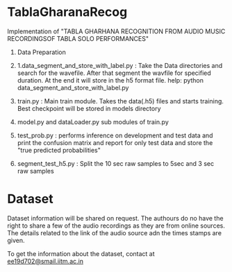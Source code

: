 # TablaGharanaRecog
Implementation of "TABLA GHARHANA RECOGNITION FROM AUDIO MUSIC RECORDINGSOF TABLA SOLO PERFORMANCES"

1. Data Preparation 
2. 1.data_segment_and_store_with_label.py : Take the Data directories and search for the wavefile. After that segment the wavfile for specified duration. At the end it will store in the h5 format file.
  help: python data_segment_and_store_with_label.py 
3. train.py  :  Main train module. Takes the data(.h5) files and starts training. Best checkpoint will be stored in models directory

4. model.py and dataLoader.py sub modules of train.py

5. test_prob.py : performs inference on development and test data and print the confusion matrix and report for only test data and store the "true predicted probabilities"

6. segment_test_h5.py : Split the 10 sec raw samples to 5sec and 3 sec raw samples 




# Dataset
Dataset information will be shared on request. The authours do no have the right to share a few of the audio recordings as they are from online sources. The details related to the link of the audio source adn the times stamps are given.

To get the information about the dataset, contact at ee19d702@smail.iitm.ac.in
